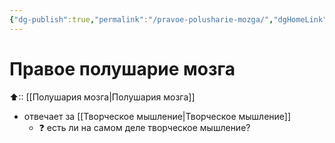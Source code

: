 ```yaml
---
{"dg-publish":true,"permalink":"/pravoe-polusharie-mozga/","dgHomeLink":true,"dgPassFrontmatter":false}
---
```


# Правое полушарие мозга

⬆:: [[Полушария мозга|Полушария мозга]]

- отвечает за [[Творческое мышление|Творческое мышление]]
	- ❓ есть ли на самом деле творческое мышление?